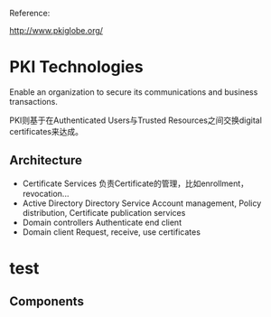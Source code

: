 Reference: 

http://www.pkiglobe.org/



# PKI Technologies

Enable an organization to secure its communications and business transactions.

PKI则基于在Authenticated Users与Trusted Resources之间交换digital certificates来达成。

## Architecture

- Certificate Services
  负责Certificate的管理，比如enrollment，revocation...
- Active Directory Directory Service
  Account management, Policy distribution, Certificate publication services
- Domain controllers
  Authenticate end client
- Domain client
  Request, receive, use certificates

# test

## Components

